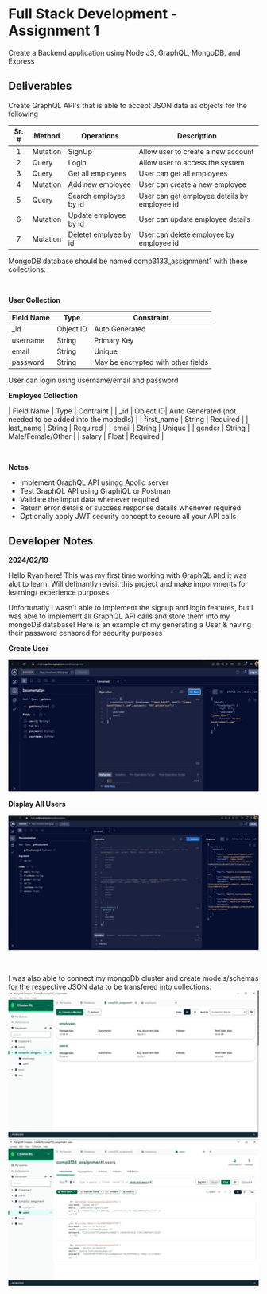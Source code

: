 # Full Stack Development - Assignment 1
Create a Backend application using Node JS, GraphQL, MongoDB, and Express

## Deliverables
Create GraphQL API's that is able to accept JSON data as objects for the following

| Sr. # | Method | Operations | Description |
| :---: | ------ | -----------| ----------- |
| 1 | Mutation | SignUp | Allow user to create a new account |
| 2 | Query | Login | Allow user to access the system |
| 3 | Query | Get all employees | User can get all employees |
| 4 | Mutation | Add new employee | User can create a new employee |
| 5 | Query | Search employee by id | User can get employee details by employee id | 
| 6 | Mutation | Update employee by id | User can update employee details |
| 7 | Mutation | Deletet emplyee by id | User can delete employee by employee id |

MongoDB database should be named comp3133_assignment1 with these collections:

<br>

**User Collection**

| Field Name | Type | Constraint |
| ---------- | ---- | ---------- |
| _id        | Object ID | Auto Generated |
| username   | String | Primary Key |
| email      | String | Unique |
| password   | String | May be encrypted with other fields |

User can login using username/email and password
<br>

**Employee Collection**

| Field Name | Type | Contraint |
| _id | Object ID| Auto Generated (not needed to be added into the modedls) |
| first_name | String | Required |
| last_name | String | Required |
| email | String | Unique |
| gender | String | Male/Female/Other |
| salary | Float | Required |

<br>

**Notes**

- Implement GraphQL API usingg Apollo server
- Test GraphQL API using GraphiQL or Postman
- Validate the imput data whenever required
- Return error details or success response details whenever required
- Optionally apply JWT security concept to secure all your API calls

## Developer Notes
**2024/02/19**<br>

Hello Ryan here! This was my first time working with GraphQL and it was alot to learn. Will definantly revisit this project and make imporvments for learning/ experience purposes.<br>

Unfortunatly I wasn't able to implement the signup and login features, but I was able to implement all GraphQL API calls and store them into my mongoDB database! Here is an example of my generating a User & having their password censored for security purposes
<br>

**Create User**

![createUser Mutation using GraphQL](/screenshots/createUser.JPG)
<br>

**Display All Users**

![Get Request of all users in the database](./screenshots/getUsers.JPG)

<br>

I was also able to connect my mongoDb cluster and create models/schemas for the respective JSON data to be transfered into collections.
![mongoDB Database & collections](./screenshots/mongodb_database_collections.JPG)
![mongodb Users collection](./screenshots/mongodb_users_collection.JPG)